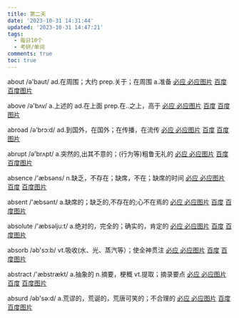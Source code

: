```yaml
---
title: 第二天
date: '2023-10-31 14:31:44'
updated: '2023-10-31 14:47:21'
tags:
  - 每日10个
  - 考研/单词
comments: true
toc: true
---
```




about /ə'baut/ ad.在周围；大约 prep.关于；在周围 a.准备   [必应 ](https://cn.bing.com/search?q=about)   [必应图片](https://cn.bing.com/images/search?q=about)  [百度](https://www.baidu.com/s?wd=about) [百度图片](https://image.baidu.com/search/index?tn=baiduimage&word=about)

above /ə'bʌv/ a.上述的 ad.在上面  prep.在..之上，高于   [必应 ](https://cn.bing.com/search?q=above)   [必应图片](https://cn.bing.com/images/search?q=above)  [百度](https://www.baidu.com/s?wd=above) [百度图片](https://image.baidu.com/search/index?tn=baiduimage&word=above)

abroad /ə'brɔ:d/ ad.到国外，在国外；在传播，在流传   [必应 ](https://cn.bing.com/search?q=abroad)   [必应图片](https://cn.bing.com/images/search?q=abroad)  [百度](https://www.baidu.com/s?wd=abroad) [百度图片](https://image.baidu.com/search/index?tn=baiduimage&word=abroad)

abrupt /ə'brʌpt/ a.突然的,出其不意的；(行为等)粗鲁无礼的   [必应 ](https://cn.bing.com/search?q=abrupt)   [必应图片](https://cn.bing.com/images/search?q=abrupt)  [百度](https://www.baidu.com/s?wd=abrupt) [百度图片](https://image.baidu.com/search/index?tn=baiduimage&word=abrupt)

absence /'æbsəns/ n.缺乏，不存在；缺席，不在；缺席的时间   [必应 ](https://cn.bing.com/search?q=absence)   [必应图片](https://cn.bing.com/images/search?q=absence)  [百度](https://www.baidu.com/s?wd=absence) [百度图片](https://image.baidu.com/search/index?tn=baiduimage&word=absence)

absent /'æbsənt/ a.缺席的；缺乏的,不存在的;心不在焉的   [必应 ](https://cn.bing.com/search?q=absent)   [必应图片](https://cn.bing.com/images/search?q=absent)  [百度](https://www.baidu.com/s?wd=absent) [百度图片](https://image.baidu.com/search/index?tn=baiduimage&word=absent)

absolute /'æbsəlju:t/ a.绝对的，完全的；确实的，肯定的   [必应 ](https://cn.bing.com/search?q=absolute)   [必应图片](https://cn.bing.com/images/search?q=absolute)  [百度](https://www.baidu.com/s?wd=absolute) [百度图片](https://image.baidu.com/search/index?tn=baiduimage&word=absolute)

absorb /əb'sɔ:b/ vt.吸收(水、光、蒸汽等）；使全神贯注   [必应 ](https://cn.bing.com/search?q=absorb)   [必应图片](https://cn.bing.com/images/search?q=absorb)  [百度](https://www.baidu.com/s?wd=absorb) [百度图片](https://image.baidu.com/search/index?tn=baiduimage&word=absorb)

abstract /'æbstrækt/ a.抽象的 n.摘要，梗概 vt.提取；摘录要点   [必应 ](https://cn.bing.com/search?q=abstract)   [必应图片](https://cn.bing.com/images/search?q=abstract)  [百度](https://www.baidu.com/s?wd=abstract) [百度图片](https://image.baidu.com/search/index?tn=baiduimage&word=abstract)

absurd /əb'sə:d/ a.荒谬的，荒诞的，荒唐可笑的；不合理的   [必应 ](https://cn.bing.com/search?q=absurd)   [必应图片](https://cn.bing.com/images/search?q=absurd)  [百度](https://www.baidu.com/s?wd=absurd) [百度图片](https://image.baidu.com/search/index?tn=baiduimage&word=absurd)

‍
